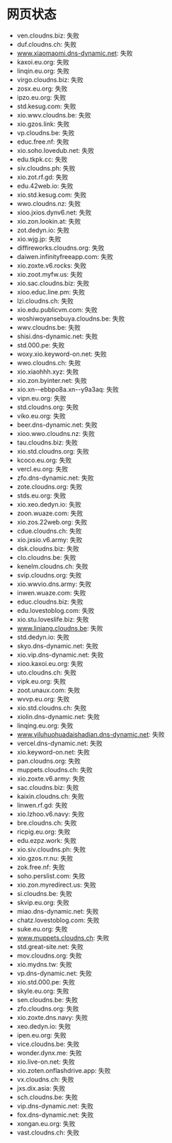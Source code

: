 # 网页状态
- ven.cloudns.biz: 失败
- duf.cloudns.ch: 失败
- www.xiaomaomi.dns-dynamic.net: 失败
- kaxoi.eu.org: 失败
- linqin.eu.org: 失败
- virgo.cloudns.biz: 失败
- zosx.eu.org: 失败
- ipzo.eu.org: 失败
- std.kesug.com: 失败
- xio.wwv.cloudns.be: 失败
- xio.gzos.link: 失败
- vp.cloudns.be: 失败
- educ.free.nf: 失败
- xio.soho.lovedub.net: 失败
- edu.tkpk.cc: 失败
- siv.cloudns.ph: 失败
- xio.zot.rf.gd: 失败
- edu.42web.io: 失败
- xio.std.kesug.com: 失败
- wwo.cloudns.nz: 失败
- xioo.jxios.dynv6.net: 失败
- xio.zon.lookin.at: 失败
- zot.dedyn.io: 失败
- xio.wjg.jp: 失败
- diffireworks.cloudns.org: 失败
- daiwen.infinityfreeapp.com: 失败
- xio.zoxte.v6.rocks: 失败
- xio.zoot.myfw.us: 失败
- xio.sac.cloudns.biz: 失败
- xioo.educ.line.pm: 失败
- lzi.cloudns.ch: 失败
- xio.edu.publicvm.com: 失败
- woshiwoyansebuya.cloudns.be: 失败
- wwv.cloudns.be: 失败
- shisi.dns-dynamic.net: 失败
- std.000.pe: 失败
- woxy.xio.keyword-on.net: 失败
- wwo.cloudns.ch: 失败
- xio.xiaohhh.xyz: 失败
- xio.zon.byinter.net: 失败
- xio.xn--ebbpo8a.xn--y9a3aq: 失败
- vipn.eu.org: 失败
- std.cloudns.org: 失败
- viko.eu.org: 失败
- beer.dns-dynamic.net: 失败
- xioo.wwo.cloudns.nz: 失败
- tau.cloudns.biz: 失败
- xio.std.cloudns.org: 失败
- kcoco.eu.org: 失败
- vercl.eu.org: 失败
- zfo.dns-dynamic.net: 失败
- zote.cloudns.org: 失败
- stds.eu.org: 失败
- xio.xeo.dedyn.io: 失败
- zoon.wuaze.com: 失败
- xio.zos.22web.org: 失败
- cdue.cloudns.ch: 失败
- xio.jxsio.v6.army: 失败
- dsk.cloudns.biz: 失败
- clo.cloudns.be: 失败
- kenelm.cloudns.ch: 失败
- svip.cloudns.org: 失败
- xio.wwvio.dns.army: 失败
- inwen.wuaze.com: 失败
- educ.cloudns.biz: 失败
- edu.lovestoblog.com: 失败
- xio.stu.loveslife.biz: 失败
- www.liniang.cloudns.be: 失败
- std.dedyn.io: 失败
- skyo.dns-dynamic.net: 失败
- xio.vip.dns-dynamic.net: 失败
- xioo.kaxoi.eu.org: 失败
- uto.cloudns.ch: 失败
- vipk.eu.org: 失败
- zoot.unaux.com: 失败
- wvvp.eu.org: 失败
- xio.std.cloudns.ch: 失败
- xiolin.dns-dynamic.net: 失败
- linqing.eu.org: 失败
- www.yiluhuohuadaishadian.dns-dynamic.net: 失败
- vercel.dns-dynamic.net: 失败
- xio.keyword-on.net: 失败
- pan.cloudns.org: 失败
- muppets.cloudns.ch: 失败
- xio.zoxte.v6.army: 失败
- sac.cloudns.biz: 失败
- kaixin.cloudns.ch: 失败
- linwen.rf.gd: 失败
- xio.lzhoo.v6.navy: 失败
- bre.cloudns.ch: 失败
- ricpig.eu.org: 失败
- edu.ezpz.work: 失败
- xio.siv.cloudns.ph: 失败
- xio.gzos.rr.nu: 失败
- zok.free.nf: 失败
- soho.perslist.com: 失败
- xio.zon.myredirect.us: 失败
- si.cloudns.be: 失败
- skvip.eu.org: 失败
- miao.dns-dynamic.net: 失败
- chatz.lovestoblog.com: 失败
- suke.eu.org: 失败
- www.muppets.cloudns.ch: 失败
- std.great-site.net: 失败
- mov.cloudns.org: 失败
- xio.mydns.tw: 失败
- vp.dns-dynamic.net: 失败
- xio.std.000.pe: 失败
- skyle.eu.org: 失败
- sen.cloudns.be: 失败
- zfo.cloudns.org: 失败
- xio.zoxte.dns.navy: 失败
- xeo.dedyn.io: 失败
- ipen.eu.org: 失败
- vice.cloudns.be: 失败
- wonder.dynx.me: 失败
- xio.live-on.net: 失败
- xio.zoten.onflashdrive.app: 失败
- vx.cloudns.ch: 失败
- jxs.dix.asia: 失败
- sch.cloudns.be: 失败
- vip.dns-dynamic.net: 失败
- fox.dns-dynamic.net: 失败
- xongan.eu.org: 失败
- vast.cloudns.ch: 失败
